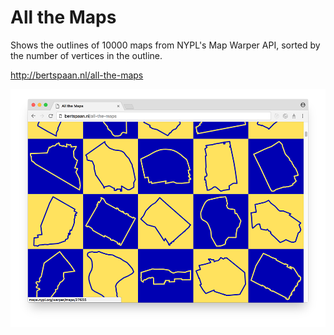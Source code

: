 # All the Maps

Shows the outlines of 10000 maps from NYPL's Map Warper API, sorted by the number of vertices in the outline.

http://bertspaan.nl/all-the-maps

![All the Maps](all-the-maps.png)
